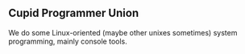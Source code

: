 ## Cupid Programmer Union

We do some Linux-oriented (maybe other unixes sometimes) system programming, mainly console tools.
